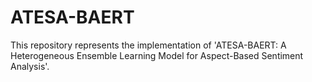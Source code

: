 # ATESA-BAERT
This repository represents the implementation of 'ATESA-BAERT: A Heterogeneous Ensemble Learning Model for Aspect-Based Sentiment Analysis'.
